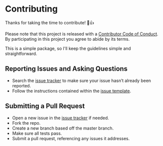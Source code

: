 # Contributing

Thanks for taking the time to contribute! :tada::+1:

Please note that this project is released with a 
[Contributor Code of Conduct](CODE_OF_CONDUCT.md). By participating in this 
project you agree to abide by its terms.

This is a simple package, so I'll keep the guidelines simple and straightforward.


## Reporting Issues and Asking Questions

- Search the [issue tracker][issue tracker url] to make sure your issue hasn’t already been reported.
- Follow the instructions contained within the [issue template](ISSUE_TEMPLATE.md).


## Submitting a Pull Request

- Open a new issue in the [issue tracker][issue tracker url] if needed.
- Fork the repo.
- Create a new branch based off the master branch.
- Make sure all tests pass.
- Submit a pull request, referencing any issues it addresses.

[issue tracker url]: https://github.com/webmasterish/vuepress-plugin-minimal-analytics/issues
